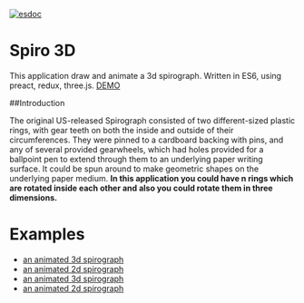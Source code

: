 [![esdoc](https://doc.esdoc.org/github.com/fingerpich/spiro3d/badge.svg)](https://doc.esdoc.org/github.com/fingerpich/spiro3d/)

# Spiro 3D

This application draw and animate a 3d spirograph. Written in ES6, using preact, redux, three.js. [DEMO](https://fingerpich.github.io/spiro3d/?QRQD1EQW2VS20VC1VPFqVQW10VS6VC1VPFqVQW10VS1VC54VPTqeVD2EQW10VS5VC1VPFqeVD3EeqVOQAFVHTqq)

##Introduction

The original US-released Spirograph consisted of two different-sized plastic rings, with gear teeth on both the inside and outside of their circumferences. They were pinned to a cardboard backing with pins, and any of several provided gearwheels, which had holes provided for a ballpoint pen to extend through them to an underlying paper writing surface. It could be spun around to make geometric shapes on the underlying paper medium.
**In this application you could have n rings which are rotated inside each other and also you could rotate them in three dimensions.**

# Examples

- [an animated 3d spirograph](https://fingerpich.github.io/spiro3d/?QRQD1EQW2VS20VC1VPFqVQW10VS6VC1VPFqVQW10VS1VC54VPTqeVD2EQW10VS5VC1VPFqeVD3EeqVOQAFVHTqq)
- [an animated 2d spirograph](https://fingerpich.github.io/spiro3d/?QRQD1EQW7VS3VC239VPFqVQW2VS73VC14281VPFqVQW16VS19VC9338VPTqeVD2EeVD3EeqVOQAFVHFqq)
- [an animated 3d spirograph](https://fingerpich.github.io/spiro3d/?QRQD1EQW10VS25VC18269VPTXZVD2EZVD3EQW10VS47VC16609VPTXZXVOQAFVHFXX)
- [an animated 2d spirograph](https://fingerpich.github.io/spiro3d/?QRQD1EQW8VS3VC89449VPTXVQW8VS28VC1VPFXZVD2EZVD3EZXVOQAFVHFVGTVJ20VI20XX)
